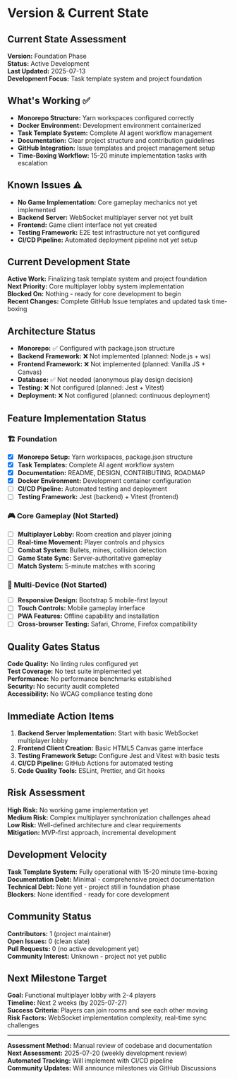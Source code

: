 # Version & Current State

## Current State Assessment
**Version:** Foundation Phase  
**Status:** Active Development  
**Last Updated:** 2025-07-13  
**Development Focus:** Task template system and project foundation

## What's Working ✅
- **Monorepo Structure:** Yarn workspaces configured correctly
- **Docker Environment:** Development environment containerized
- **Task Template System:** Complete AI agent workflow management
- **Documentation:** Clear project structure and contribution guidelines
- **GitHub Integration:** Issue templates and project management setup
- **Time-Boxing Workflow:** 15-20 minute implementation tasks with escalation

## Known Issues ⚠️
- **No Game Implementation:** Core gameplay mechanics not yet implemented
- **Backend Server:** WebSocket multiplayer server not yet built
- **Frontend:** Game client interface not yet created
- **Testing Framework:** E2E test infrastructure not yet configured
- **CI/CD Pipeline:** Automated deployment pipeline not yet setup

## Current Development State
**Active Work:** Finalizing task template system and project foundation  
**Next Priority:** Core multiplayer lobby system implementation  
**Blocked On:** Nothing - ready for core development to begin  
**Recent Changes:** Complete GitHub Issue templates and updated task time-boxing

## Architecture Status
- **Monorepo:** ✅ Configured with package.json structure
- **Backend Framework:** ❌ Not implemented (planned: Node.js + ws)
- **Frontend Framework:** ❌ Not implemented (planned: Vanilla JS + Canvas)
- **Database:** ✅ Not needed (anonymous play design decision)
- **Testing:** ❌ Not configured (planned: Jest + Vitest)
- **Deployment:** ❌ Not configured (planned: continuous deployment)

## Feature Implementation Status

### 🏗️ Foundation
- [x] **Monorepo Setup:** Yarn workspaces, package.json structure
- [x] **Task Templates:** Complete AI agent workflow system
- [x] **Documentation:** README, DESIGN, CONTRIBUTING, ROADMAP
- [x] **Docker Environment:** Development container configuration
- [ ] **CI/CD Pipeline:** Automated testing and deployment
- [ ] **Testing Framework:** Jest (backend) + Vitest (frontend)

### 🎮 Core Gameplay (Not Started)
- [ ] **Multiplayer Lobby:** Room creation and player joining
- [ ] **Real-time Movement:** Player controls and physics
- [ ] **Combat System:** Bullets, mines, collision detection
- [ ] **Game State Sync:** Server-authoritative gameplay
- [ ] **Match System:** 5-minute matches with scoring

### 📱 Multi-Device (Not Started)
- [ ] **Responsive Design:** Bootstrap 5 mobile-first layout
- [ ] **Touch Controls:** Mobile gameplay interface
- [ ] **PWA Features:** Offline capability and installation
- [ ] **Cross-browser Testing:** Safari, Chrome, Firefox compatibility

## Quality Gates Status
**Code Quality:** No linting rules configured yet  
**Test Coverage:** No test suite implemented yet  
**Performance:** No performance benchmarks established  
**Security:** No security audit completed  
**Accessibility:** No WCAG compliance testing done

## Immediate Action Items
1. **Backend Server Implementation:** Start with basic WebSocket multiplayer lobby
2. **Frontend Client Creation:** Basic HTML5 Canvas game interface
3. **Testing Framework Setup:** Configure Jest and Vitest with basic tests
4. **CI/CD Pipeline:** GitHub Actions for automated testing
5. **Code Quality Tools:** ESLint, Prettier, and Git hooks

## Risk Assessment
**High Risk:** No working game implementation yet  
**Medium Risk:** Complex multiplayer synchronization challenges ahead  
**Low Risk:** Well-defined architecture and clear requirements  
**Mitigation:** MVP-first approach, incremental development

## Development Velocity
**Task Template System:** Fully operational with 15-20 minute time-boxing  
**Documentation Debt:** Minimal - comprehensive project documentation  
**Technical Debt:** None yet - project still in foundation phase  
**Blockers:** None identified - ready for core development

## Community Status
**Contributors:** 1 (project maintainer)  
**Open Issues:** 0 (clean slate)  
**Pull Requests:** 0 (no active development yet)  
**Community Interest:** Unknown - project not yet public

## Next Milestone Target
**Goal:** Functional multiplayer lobby with 2-4 players  
**Timeline:** Next 2 weeks (by 2025-07-27)  
**Success Criteria:** Players can join rooms and see each other moving  
**Risk Factors:** WebSocket implementation complexity, real-time sync challenges

---
**Assessment Method:** Manual review of codebase and documentation  
**Next Assessment:** 2025-07-20 (weekly development review)  
**Automated Tracking:** Will implement with CI/CD pipeline  
**Community Updates:** Will announce milestones via GitHub Discussions
